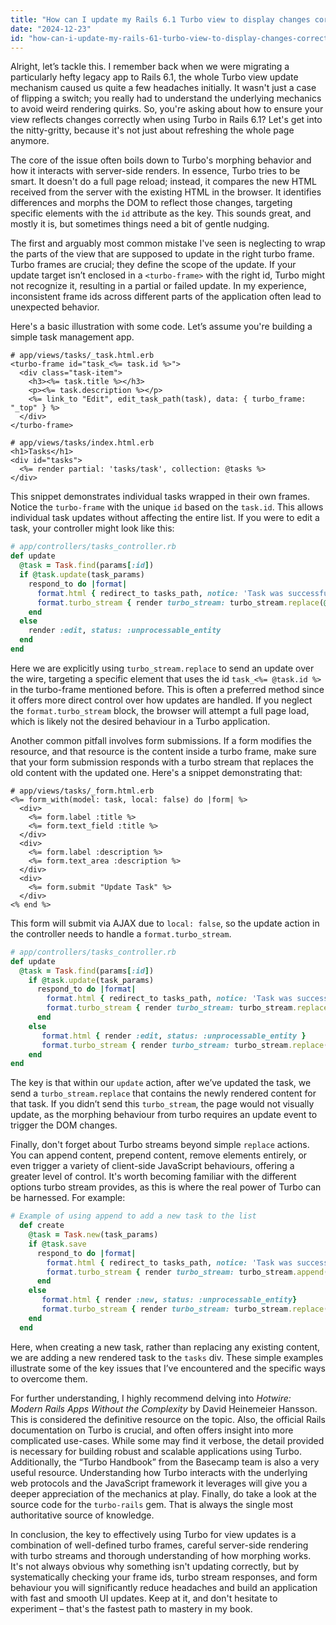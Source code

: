 ```yaml
---
title: "How can I update my Rails 6.1 Turbo view to display changes correctly?"
date: "2024-12-23"
id: "how-can-i-update-my-rails-61-turbo-view-to-display-changes-correctly"
---
```


Alright, let’s tackle this. I remember back when we were migrating a particularly hefty legacy app to Rails 6.1, the whole Turbo view update mechanism caused us quite a few headaches initially. It wasn't just a case of flipping a switch; you really had to understand the underlying mechanics to avoid weird rendering quirks. So, you're asking about how to ensure your view reflects changes correctly when using Turbo in Rails 6.1? Let's get into the nitty-gritty, because it's not just about refreshing the whole page anymore.

The core of the issue often boils down to Turbo's morphing behavior and how it interacts with server-side renders. In essence, Turbo tries to be smart. It doesn't do a full page reload; instead, it compares the new HTML received from the server with the existing HTML in the browser. It identifies differences and morphs the DOM to reflect those changes, targeting specific elements with the `id` attribute as the key. This sounds great, and mostly it is, but sometimes things need a bit of gentle nudging.

The first and arguably most common mistake I've seen is neglecting to wrap the parts of the view that are supposed to update in the right turbo frame. Turbo frames are crucial; they define the scope of the update. If your update target isn’t enclosed in a `<turbo-frame>` with the right id, Turbo might not recognize it, resulting in a partial or failed update. In my experience, inconsistent frame ids across different parts of the application often lead to unexpected behavior.

Here's a basic illustration with some code. Let’s assume you're building a simple task management app.

```erb
# app/views/tasks/_task.html.erb
<turbo-frame id="task_<%= task.id %>">
  <div class="task-item">
    <h3><%= task.title %></h3>
    <p><%= task.description %></p>
    <%= link_to "Edit", edit_task_path(task), data: { turbo_frame: "_top" } %>
  </div>
</turbo-frame>

# app/views/tasks/index.html.erb
<h1>Tasks</h1>
<div id="tasks">
  <%= render partial: 'tasks/task', collection: @tasks %>
</div>
```

This snippet demonstrates individual tasks wrapped in their own frames. Notice the `turbo-frame` with the unique `id` based on the `task.id`. This allows individual task updates without affecting the entire list. If you were to edit a task, your controller might look like this:

```ruby
# app/controllers/tasks_controller.rb
def update
  @task = Task.find(params[:id])
  if @task.update(task_params)
    respond_to do |format|
      format.html { redirect_to tasks_path, notice: 'Task was successfully updated.' }
      format.turbo_stream { render turbo_stream: turbo_stream.replace(@task, partial: 'tasks/task', locals: { task: @task }) }
    end
  else
    render :edit, status: :unprocessable_entity
  end
end

```

Here we are explicitly using `turbo_stream.replace` to send an update over the wire, targeting a specific element that uses the id `task_<%= @task.id %>` in the turbo-frame mentioned before. This is often a preferred method since it offers more direct control over how updates are handled. If you neglect the `format.turbo_stream` block, the browser will attempt a full page load, which is likely not the desired behaviour in a Turbo application.

Another common pitfall involves form submissions. If a form modifies the resource, and that resource is the content inside a turbo frame, make sure that your form submission responds with a turbo stream that replaces the old content with the updated one. Here's a snippet demonstrating that:

```erb
# app/views/tasks/_form.html.erb
<%= form_with(model: task, local: false) do |form| %>
  <div>
    <%= form.label :title %>
    <%= form.text_field :title %>
  </div>
  <div>
    <%= form.label :description %>
    <%= form.text_area :description %>
  </div>
  <div>
    <%= form.submit "Update Task" %>
  </div>
<% end %>
```

This form will submit via AJAX due to `local: false`, so the update action in the controller needs to handle a `format.turbo_stream`.

```ruby
# app/controllers/tasks_controller.rb
def update
  @task = Task.find(params[:id])
    if @task.update(task_params)
      respond_to do |format|
        format.html { redirect_to tasks_path, notice: 'Task was successfully updated.' }
        format.turbo_stream { render turbo_stream: turbo_stream.replace(@task, partial: 'tasks/task', locals: { task: @task }) }
      end
    else
       format.html { render :edit, status: :unprocessable_entity }
       format.turbo_stream { render turbo_stream: turbo_stream.replace(@task, partial: 'tasks/form', locals: { task: @task }), status: :unprocessable_entity}
    end
end
```

The key is that within our `update` action, after we’ve updated the task, we send a `turbo_stream.replace` that contains the newly rendered content for that task. If you didn’t send this `turbo_stream`, the page would not visually update, as the morphing behaviour from turbo requires an update event to trigger the DOM changes.

Finally, don't forget about Turbo streams beyond simple `replace` actions. You can append content, prepend content, remove elements entirely, or even trigger a variety of client-side JavaScript behaviours, offering a greater level of control. It's worth becoming familiar with the different options turbo stream provides, as this is where the real power of Turbo can be harnessed. For example:

```ruby
# Example of using append to add a new task to the list
  def create
    @task = Task.new(task_params)
    if @task.save
      respond_to do |format|
        format.html { redirect_to tasks_path, notice: 'Task was successfully created.' }
        format.turbo_stream { render turbo_stream: turbo_stream.append('tasks', partial: 'tasks/task', locals: { task: @task }) }
      end
    else
       format.html { render :new, status: :unprocessable_entity}
       format.turbo_stream { render turbo_stream: turbo_stream.replace(@task, partial: 'tasks/form', locals: { task: @task }), status: :unprocessable_entity}
    end
  end
```

Here, when creating a new task, rather than replacing any existing content, we are adding a new rendered task to the `tasks` div. These simple examples illustrate some of the key issues that I’ve encountered and the specific ways to overcome them.

For further understanding, I highly recommend delving into *Hotwire: Modern Rails Apps Without the Complexity* by David Heinemeier Hansson. This is considered the definitive resource on the topic. Also, the official Rails documentation on Turbo is crucial, and often offers insight into more complicated use-cases. While some may find it verbose, the detail provided is necessary for building robust and scalable applications using Turbo. Additionally, the “Turbo Handbook” from the Basecamp team is also a very useful resource. Understanding how Turbo interacts with the underlying web protocols and the JavaScript framework it leverages will give you a deeper appreciation of the mechanics at play. Finally, do take a look at the source code for the `turbo-rails` gem. That is always the single most authoritative source of knowledge.

In conclusion, the key to effectively using Turbo for view updates is a combination of well-defined turbo frames, careful server-side rendering with turbo streams and thorough understanding of how morphing works. It's not always obvious why something isn't updating correctly, but by systematically checking your frame ids, turbo stream responses, and form behaviour you will significantly reduce headaches and build an application with fast and smooth UI updates. Keep at it, and don't hesitate to experiment – that's the fastest path to mastery in my book.
